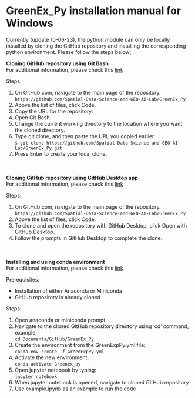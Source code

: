# GreenEx_Py installation manual for Windows

Currently (update 10-06-23), the python module can only be locally installed by cloning the GitHub repository and installing the corresponding python environment. Please follow the steps below;

**Cloning GitHub repository using Git Bash** 
<br>For additional information, please check this [link](https://docs.github.com/en/repositories/creating-and-managing-repositories/cloning-a-repository?tool=webui)

Steps:
1.	On GitHub.com, navigate to the main page of the repository.
<br>```https://github.com/Spatial-Data-Science-and-GEO-AI-Lab/GreenEx_Py```
2.	Above the list of files, click Code.
3.	Copy the URL for the repository.
4.	Open Git Bash.
5.	Change the current working directory to the location where you want the cloned directory.
6.	Type git clone, and then paste the URL you copied earlier.
<br>```$ git clone https://github.com/Spatial-Data-Science-and-GEO-AI-Lab/GreenEx_Py.git```
7.	Press Enter to create your local clone.

<br><br>**Cloning GitHub repository using GitHub Desktop app** 
<br>For additional information, please check this [link](https://docs.github.com/en/repositories/creating-and-managing-repositories/cloning-a-repository?tool=desktop)

Steps:
1.	On GitHub.com, navigate to the main page of the repository.
<br>```https://github.com/Spatial-Data-Science-and-GEO-AI-Lab/GreenEx_Py```
2.	Above the list of files, click Code.
3.  To clone and open the repository with GitHub Desktop, click  Open with GitHub Desktop.
4.  Follow the prompts in GitHub Desktop to complete the clone.

<br><br>**Installing and using conda environment** 
<br>For additional information, please check this [link](https://conda.io/projects/conda/en/latest/user-guide/tasks/manage-environments.html#creating-an-environment-from-an-environment-yml-file)

Prerequisites:
- Installation of either Anaconda or Miniconda
- GitHub repository is already cloned

Steps:
1.	Open anaconda or miniconda prompt
2.	Navigate to the cloned GitHub repository directory using ‘cd’ command, example;
<br>```cd Documents/GitHub/GreenEx_Py```
3.	Create the environment from the GreenExpPy.yml file:
<br>```conda env create -f GreenExpPy.yml```
4.	Activate the new environment: 
<br>```conda activate Greenex_py```
5.	Open jupyter notebook by typing:
<br>```jupyter notebook```
6.	When jupyter notebook is opened, navigate to cloned GitHub repository 
7.	Use example.ipynb as an example to run the code
